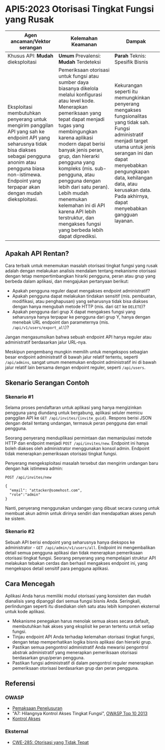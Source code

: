 # API5:2023 Otorisasi Tingkat Fungsi yang Rusak

| Agen ancaman/Vektor serangan | Kelemahan Keamanan | Dampak |
| - | - | - |
| Khusus API: **Mudah** dieksploitasi | **Umum** Prevalensi: **Mudah** Terdeteksi | **Parah** Teknis: Spesifik Bisnis |
| Eksploitasi membutuhkan penyerang untuk mengirim panggilan API yang sah ke endpoint API yang seharusnya tidak bisa diakses sebagai pengguna anonim atau pengguna biasa non-istimewa. Endpoint yang terpapar akan dengan mudah dieksploitasi. | Pemeriksaan otorisasi untuk fungsi atau sumber daya biasanya dikelola melalui konfigurasi atau level kode. Menerapkan pemeriksaan yang tepat dapat menjadi tugas yang membingungkan karena aplikasi modern dapat berisi banyak jenis peran, grup, dan hierarki pengguna yang kompleks (mis. sub-pengguna, atau pengguna dengan lebih dari satu peran). Lebih mudah menemukan kelemahan ini di API karena API lebih terstruktur, dan mengakses fungsi yang berbeda lebih dapat diprediksi. | Kekurangan seperti itu memungkinkan penyerang mengakses fungsionalitas yang tidak sah. Fungsi administratif menjadi target utama untuk jenis serangan ini dan dapat menyebabkan pengungkapan data, kehilangan data, atau kerusakan data. Pada akhirnya, dapat menyebabkan gangguan layanan. |

## Apakah API Rentan?

Cara terbaik untuk menemukan masalah otorisasi tingkat fungsi yang rusak adalah dengan melakukan analisis mendalam tentang mekanisme otorisasi dengan tetap mempertimbangkan hirarki pengguna, peran atau grup yang berbeda dalam aplikasi, dan mengajukan pertanyaan berikut:

* Apakah pengguna reguler dapat mengakses endpoint administratif?
* Apakah pengguna dapat melakukan tindakan sensitif (mis. pembuatan, modifikasi, atau penghapusan) yang seharusnya tidak bisa diakses dengan hanya mengubah metode HTTP (mis. dari `GET` ke `DELETE`)?  
* Apakah pengguna dari grup X dapat mengakses fungsi yang seharusnya hanya terpapar ke pengguna dari grup Y, hanya dengan menebak URL endpoint dan parameternya (mis. `/api/v1/users/export_all`)?

Jangan mengasumsikan bahwa sebuah endpoint API hanya reguler atau administratif berdasarkan jalur URL-nya. 

Meskipun pengembang mungkin memilih untuk mengekspos sebagian besar endpoint administratif di bawah jalur relatif tertentu, seperti `/api/admins`, sangat umum menemukan endpoint administratif ini di bawah jalur relatif lain bersama dengan endpoint reguler, seperti `/api/users`.

## Skenario Serangan Contoh  

### Skenario #1

Selama proses pendaftaran untuk aplikasi yang hanya mengizinkan pengguna yang diundang untuk bergabung, aplikasi seluler memicu panggilan API ke `GET /api/invites/{invite_guid}`. Respons berisi JSON dengan detail tentang undangan, termasuk peran pengguna dan email pengguna.

Seorang penyerang menduplikasi permintaan dan memanipulasi metode HTTP dan endpoint menjadi `POST /api/invites/new`. Endpoint ini hanya boleh diakses oleh administrator menggunakan konsol admin. Endpoint tidak menerapkan pemeriksaan otorisasi tingkat fungsi. 

Penyerang mengeksploitasi masalah tersebut dan mengirim undangan baru dengan hak istimewa admin:

```
POST /api/invites/new

{
  "email": "attacker@somehost.com",
  "role":"admin" 
}
```

Nanti, penyerang menggunakan undangan yang dibuat secara curang untuk membuat akun admin untuk dirinya sendiri dan mendapatkan akses penuh ke sistem.

### Skenario #2

Sebuah API berisi endpoint yang seharusnya hanya diekspos ke administrator - `GET /api/admin/v1/users/all`. Endpoint ini mengembalikan detail semua pengguna aplikasi dan tidak menerapkan pemeriksaan otorisasi tingkat fungsi. Seorang penyerang yang mempelajari struktur API melakukan tebakan cerdas dan berhasil mengakses endpoint ini, yang mengekspos detail sensitif para pengguna aplikasi.

## Cara Mencegah 

Aplikasi Anda harus memiliki modul otorisasi yang konsisten dan mudah dianalisis yang dipanggil dari semua fungsi bisnis Anda. Seringkali, perlindungan seperti itu disediakan oleh satu atau lebih komponen eksternal untuk kode aplikasi.

* Mekanisme penegakan harus menolak semua akses secara default, membutuhkan hak akses yang eksplisit ke peran tertentu untuk setiap fungsi.
* Tinjau endpoint API Anda terhadap kelemahan otorisasi tingkat fungsi, dengan tetap memperhatikan logika bisnis aplikasi dan hierarki grup.  
* Pastikan semua pengontrol administratif Anda mewarisi pengontrol abstrak administratif yang menerapkan pemeriksaan otorisasi berdasarkan grup/peran pengguna.
* Pastikan fungsi administratif di dalam pengontrol reguler menerapkan pemeriksaan otorisasi berdasarkan grup dan peran pengguna.

## Referensi

### OWASP

* [Pemaksaan Penelusuran][1] 
* "A7: Hilangnya Kontrol Akses Tingkat Fungsi", [OWASP Top 10 2013][2]
* [Kontrol Akses][3]  

### Eksternal

* [CWE-285: Otorisasi yang Tidak Tepat][4]

[1]: https://owasp.org/www-community/attacks/Forced_browsing
[2]: https://github.com/OWASP/Top10/raw/master/2013/OWASP%20Top%2010%20-%202013.pdf
[3]: https://owasp.org/www-community/Access_Control 
[4]: https://cwe.mitre.org/data/definitions/285.html
